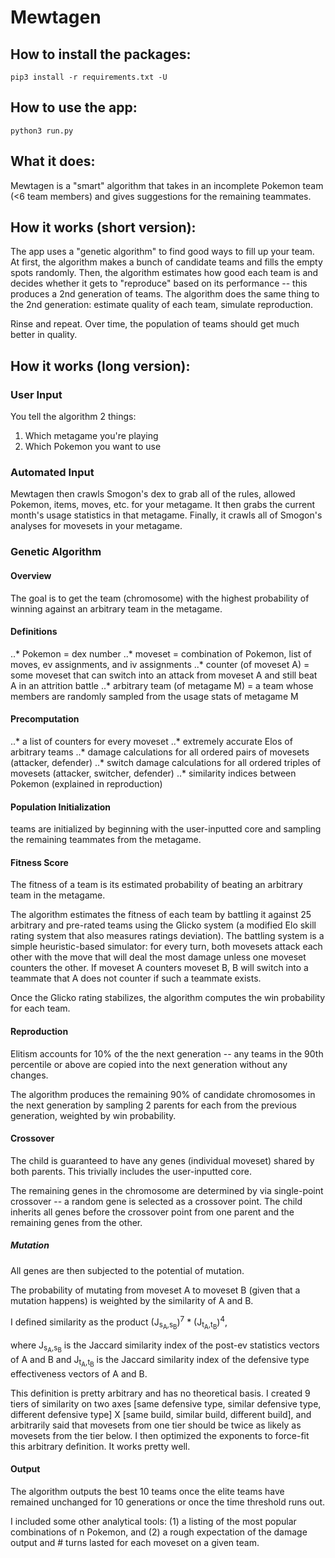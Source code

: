 # Mewtagen

## How to install the packages:
    pip3 install -r requirements.txt -U

## How to use the app:
    python3 run.py

## What it does:

Mewtagen is a "smart" algorithm that takes in an incomplete Pokemon team (<6 team members) and gives suggestions for the remaining teammates.

## How it works (short version):

The app uses a "genetic algorithm" to find good ways to fill up your team.  At first, the algorithm makes a bunch of candidate teams and fills the empty spots randomly.  Then, the algorithm estimates how good each team is and decides whether it gets to "reproduce" based on its performance -- this produces a 2nd generation of teams.  The algorithm does the same thing to the 2nd generation: estimate quality of each team, simulate reproduction.

Rinse and repeat.  Over time, the population of teams should get much better in quality.

## How it works (long version):

### User Input
You tell the algorithm 2 things:
1. Which metagame you're playing
2. Which Pokemon you want to use

### Automated Input
Mewtagen then crawls Smogon's dex to grab all of the rules, allowed Pokemon, items, moves, etc. for your metagame.
It then grabs the current month's usage statistics in that metagame.
Finally, it crawls all of Smogon's analyses for movesets in your metagame.

### Genetic Algorithm

#### Overview

The goal is to get the team (chromosome) with the highest probability of winning against an arbitrary team in the metagame.

#### Definitions
..* Pokemon = dex number
..* moveset = combination of Pokemon, list of moves, ev assignments, and iv assignments
..* counter (of moveset A) = some moveset that can switch into an attack from moveset A and still beat A in an attrition battle
..* arbitrary team (of metagame M) = a team whose members are randomly sampled from the usage stats of metagame M

#### Precomputation

..* a list of counters for every moveset
..* extremely accurate Elos of arbitrary teams
..* damage calculations for all ordered pairs of movesets (attacker, defender)
..* switch damage calculations for all ordered triples of movesets (attacker, switcher, defender)
..* similarity indices between Pokemon (explained in reproduction)

#### Population Initialization

<Some number> teams are initialized by beginning with the user-inputted core and sampling the remaining teammates from the metagame.

#### Fitness Score

The fitness of a team is its estimated probability of beating an arbitrary team in the metagame.

The algorithm estimates the fitness of each team by battling it against 25 arbitrary and pre-rated teams using the Glicko system (a modified Elo skill rating system that also measures ratings deviation).  The battling system is a simple heuristic-based simulator: for every turn, both movesets attack each other with the move that will deal the most damage unless one moveset counters the other.  If moveset A counters moveset B, B will switch into a teammate that A does not counter if such a teammate exists.

Once the Glicko rating stabilizes, the algorithm computes the win probability for each team.

#### Reproduction

Elitism accounts for 10% of the the next generation -- any teams in the 90th percentile or above are copied into the next generation without any changes.

The algorithm produces the remaining 90% of candidate chromosomes in the next generation by sampling 2 parents for each from the previous generation, weighted by win probability.

#### Crossover

The child is guaranteed to have any genes (individual moveset) shared by both parents.  This trivially includes the user-inputted core.

The remaining genes in the chromosome are determined by via single-point crossover -- a random gene is selected as a crossover point.  The child inherits all genes before the crossover point from one parent and the remaining genes from the other.

##### Mutation

All genes are then subjected to the potential of mutation.

The probability of mutating from moveset A to moveset B (given that a mutation happens) is weighted by the similarity of A and B.

I defined similarity as the product (J<sub>s<sub>A</sub>,s<sub>B</sub></sub>)<sup>7</sup> * (J<sub>t<sub>A</sub>,t<sub>B</sub></sub>)<sup>4</sup>,

where J<sub>s<sub>A</sub>,s<sub>B</sub></sub> is the Jaccard similarity index of the post-ev statistics vectors of A and B
and J<sub>t<sub>A</sub>,t<sub>B</sub></sub> is the Jaccard similarity index of the defensive type effectiveness vectors of A and B.

This definition is pretty arbitrary and has no theoretical basis.  I created 9 tiers of similarity on two axes [same defensive type, similar defensive type, different defensive type] X [same build, similar build, different build], and arbitrarily said that movesets from one tier should be twice as likely as movesets from the tier below.
I then optimized the exponents to force-fit this arbitrary definition.  It works pretty well.

#### Output

The algorithm outputs the best 10 teams once the elite teams have remained unchanged for 10 generations or once the time threshold runs out.

I included some other analytical tools: (1) a listing of the most popular combinations of n Pokemon, and (2) a rough expectation of the damage output and # turns lasted for each moveset on a given team.

